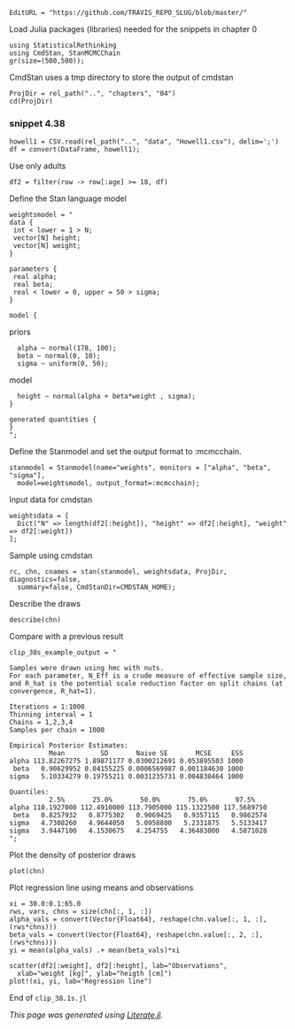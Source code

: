 ```@meta
EditURL = "https://github.com/TRAVIS_REPO_SLUG/blob/master/"
```

Load Julia packages (libraries) needed  for the snippets in chapter 0

```@example clip_38.2s
using StatisticalRethinking
using CmdStan, StanMCMCChain
gr(size=(500,500));
```

CmdStan uses a tmp directory to store the output of cmdstan

```@example clip_38.2s
ProjDir = rel_path("..", "chapters", "04")
cd(ProjDir)
```

### snippet 4.38

```@example clip_38.2s
howell1 = CSV.read(rel_path("..", "data", "Howell1.csv"), delim=';')
df = convert(DataFrame, howell1);
```

Use only adults

```@example clip_38.2s
df2 = filter(row -> row[:age] >= 18, df)
```

Define the Stan language model

```@example clip_38.2s; continued = true
weightsmodel = "
data {
 int < lower = 1 > N;
 vector[N] height;
 vector[N] weight;
}

parameters {
 real alpha;
 real beta;
 real < lower = 0, upper = 50 > sigma;
}

model {
```

priors

```@example clip_38.2s; continued = true
  alpha ~ normal(178, 100);
  beta ~ normal(0, 10);
  sigma ~ uniform(0, 50);
```

model

```@example clip_38.2s
  height ~ normal(alpha + beta*weight , sigma);
}

generated quantities {
}
";
```

Define the Stanmodel and set the output format to :mcmcchain.

```@example clip_38.2s; continued = true
stanmodel = Stanmodel(name="weights", monitors = ["alpha", "beta", "sigma"],
  model=weightsmodel, output_format=:mcmcchain);
```

Input data for cmdstan

```@example clip_38.2s
weightsdata = [
  Dict("N" => length(df2[:height]), "height" => df2[:height], "weight" => df2[:weight])
];
```

Sample using cmdstan

```@example clip_38.2s; continued = true
rc, chn, cnames = stan(stanmodel, weightsdata, ProjDir, diagnostics=false,
  summary=false, CmdStanDir=CMDSTAN_HOME);
```

Describe the draws

```@example clip_38.2s
describe(chn)
```

Compare with a previous result

```@example clip_38.2s
clip_38s_example_output = "

Samples were drawn using hmc with nuts.
For each parameter, N_Eff is a crude measure of effective sample size,
and R_hat is the potential scale reduction factor on split chains (at
convergence, R_hat=1).

Iterations = 1:1000
Thinning interval = 1
Chains = 1,2,3,4
Samples per chain = 1000

Empirical Posterior Estimates:
          Mean         SD       Naive SE       MCSE     ESS
alpha 113.82267275 1.89871177 0.0300212691 0.053895503 1000
 beta   0.90629952 0.04155225 0.0006569987 0.001184630 1000
sigma   5.10334279 0.19755211 0.0031235731 0.004830464 1000

Quantiles:
          2.5%       25.0%       50.0%       75.0%       97.5%
alpha 110.1927000 112.4910000 113.7905000 115.1322500 117.5689750
 beta   0.8257932   0.8775302   0.9069425   0.9357115   0.9862574
sigma   4.7308260   4.9644050   5.0958800   5.2331875   5.5133417
sigma   3.9447100   4.1530675   4.254755   4.36483000   4.5871028
";
```

Plot the density of posterior draws

```@example clip_38.2s
plot(chn)
```

Plot regression line using means and observations

```@example clip_38.2s
xi = 30.0:0.1:65.0
rws, vars, chns = size(chn[:, 1, :])
alpha_vals = convert(Vector{Float64}, reshape(chn.value[:, 1, :], (rws*chns)))
beta_vals = convert(Vector{Float64}, reshape(chn.value[:, 2, :], (rws*chns)))
yi = mean(alpha_vals) .+ mean(beta_vals)*xi

scatter(df2[:weight], df2[:height], lab="Observations",
  xlab="weight [kg]", ylab="heigth [cm]")
plot!(xi, yi, lab="Regression line")
```

End of `clip_38.1s.jl`

*This page was generated using [Literate.jl](https://github.com/fredrikekre/Literate.jl).*

